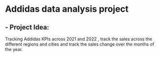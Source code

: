 # Addidas data analysis project
## - Project Idea:
Tracking Addidas KPIs across 2021 and 2022 , track the sales across the different regions and cities and track the sales change over the months of the year.


